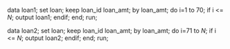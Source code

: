 data loan1;
set loan;
keep loan_id loan_amt;
by loan_amt;
do i=1 to 70;
    if i <= _N_;
        output loan1;
    endif;
end;
run;

data loan2;
set loan;
keep loan_id loan_amt;
by loan_amt;
do i=71 to _N_;
    if i <= _N_;
        output loan2;
    endif;
end;
run;
